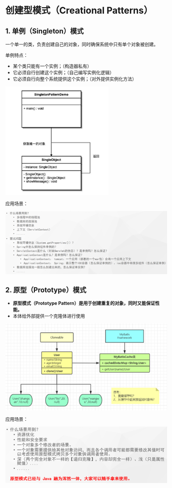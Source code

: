 # 创建型模式（Creational Patterns）

## 1. 单例（Singleton）模式

一个单一的类，负责创建自己的对象，同时确保系统中只有单个对象被创建。

单例特点：

- 某个类只能有一个实例；（构造器私有）
- 它必须自行创建这个实例；（自己编写实例化逻辑）
- 它必须自行向整个系统提供这个实例；（对外提供实例化方法）

<img src="images/image-20220910012202848.png" alt="image-20220910012202848" style="zoom: 33%;" />

应用场景：

![image-20220911184854119](images/image-20220911184854119.png)

## 2. 原型（Prototype）模式

- **原型模式（Prototype Pattern）是用于创建重复的对象，同时又能保证性能。**
- 本体给外部提供一个克隆体进行使用

![image-20220911185024983](images/image-20220911185024983.png)

应用场景：

![image-20220911185109403](images/image-20220911185109403.png)

